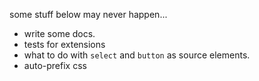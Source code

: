 
some stuff below may never happen...

- write some docs.
- tests for extensions
- what to do with `select` and `button` as source elements.
- auto-prefix css
